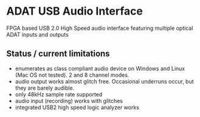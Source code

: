 # ADAT USB Audio Interface

FPGA based USB 2.0 High Speed audio interface featuring multiple optical ADAT inputs and outputs

## Status / current limitations
* enumerates as class compliant audio device on Windows and Linux (Mac OS not tested). 2 and 8 channel modes.
* audio output works almost glitch free. Occasional underruns occur, but they are barely audible.
* only 48kHz sample rate supported
* audio input (recording) works with glitches
* integrated USB2 high speed logic analyzer works
